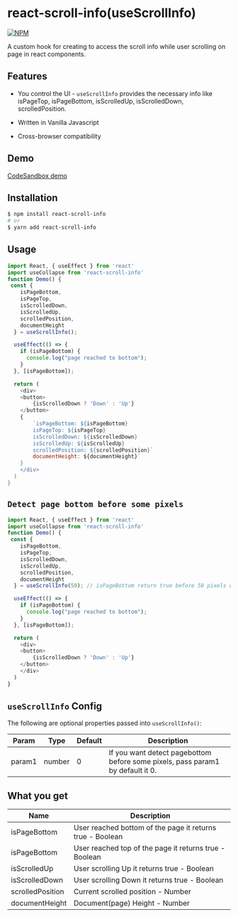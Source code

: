 # react-scroll-info(useScrollInfo)

[![NPM](https://nodei.co/npm/react-scroll-info.png)](https://nodei.co/npm/react-scroll-info/)

A custom hook for creating to access the scroll info while user scrolling on page in react components.

## Features

- You control the UI - `useScrollInfo` provides the necessary info like isPageTop, isPageBottom, isScrolledUp, isScrolledDown, scrolledPosition.

- Written in Vanilla Javascript

- Cross-browser compatibility

## Demo

[CodeSandbox demo](https://316pc.csb.app/)

## Installation

```bash
$ npm install react-scroll-info
# or
$ yarn add react-scroll-info
```

## Usage

```js
import React, { useEffect } from 'react'
import useCollapse from 'react-scroll-info'
function Demo() {
 const {
    isPageBottom,
    isPageTop,
    isScrolledDown,
    isScrolledUp,
    scrolledPosition,
    documentHeight
  } = useScrollInfo();

  useEffect(() => {
    if (isPageBottom) {
      console.log("page reached to bottom");
    }
  }, [isPageBottom]);

  return (
    <div>
    <button>
        {isScrolledDown ? 'Down' : 'Up'}
    </button>
    {
        `isPageBottom: ${isPageBottom}
        isPageTop: ${isPageTop}
        isScrolledDown: ${isScrolledDown}
        isScrolledUp: ${isScrolledUp}
        scrolledPosition: ${scrolledPosition}`
        documentHeight: ${documentHeight}`
    }
    </div>
  )
}
```
## `Detect page bottom before some pixels`

```js
import React, { useEffect } from 'react'
import useCollapse from 'react-scroll-info'
function Demo() {
 const {
    isPageBottom,
    isPageTop,
    isScrolledDown,
    isScrolledUp,
    scrolledPosition,
    documentHeight
  } = useScrollInfo(50); // isPageBottom return true before 50 pixels of page bootm.

  useEffect(() => {
    if (isPageBottom) {
      console.log("page reached to bottom");
    }
  }, [isPageBottom]);

  return (
    <div>
    <button>
        {isScrolledDown ? 'Down' : 'Up'}
    </button>
    </div>
  )
}
```

## `useScrollInfo` Config

The following are optional properties passed into `useScrollInfo()`:


| Param                 | Type     | Default                        | Description                                                                                                                                         |
| -------------------- | -------- | ------------------------------ | --------------------------------------------------------------------------------------------------------------------------------------------------- |
| param1           | number  | 0                    | If you want detect pagebottom before some pixels, pass param1 by default it 0.                                                                                                                |


## What you get

| Name             | Description                                                                                                 |
| ---------------- | ----------------------------------------------------------------------------------------------------------- |
| isPageBottom | User reached bottom of the page it returns true - Boolean                       |
| isPageBottom   | User reached top of the page it returns true - Boolean              |
| isScrolledUp       | User scrolling Up it returns true -    Boolean                                  |
| isScrolledDown      | User scrolling Down it returns true -    Boolean                                                          |
| scrolledPosition      | Current scrolled position - Number
| documentHeight      | Document(page) Height - Number